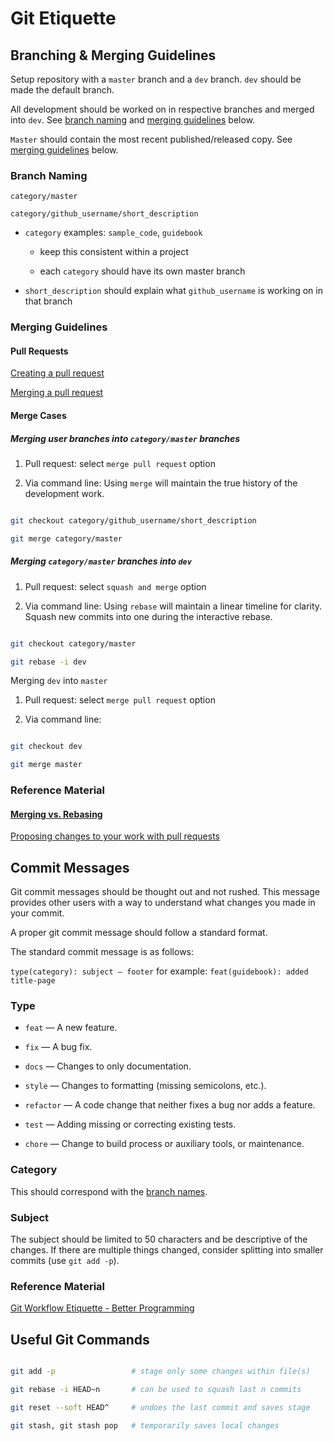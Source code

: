 # Git Etiquette

## Branching & Merging Guidelines

Setup repository with a `master` branch and a `dev` branch. `dev` should be made the default branch.

All development should be worked on in respective branches and merged into `dev`. See [branch naming](#heading=h.mc7j46egek7) and [merging guidelines](#heading=h.r89cnkyci52b) below.

`Master` should contain the most recent published/released copy. See [merging guidelines](#heading=h.r89cnkyci52b) below.

### Branch Naming

`category/master`

`category/github_username/short_description`

* `category` examples: `sample_code`, `guidebook`

    * keep this consistent within a project

    * each `category` should have its own master branch

* `short_description` should explain what `github_username` is working on in that branch

### Merging Guidelines

#### Pull Requests

[Creating a pull request](https://help.github.com/en/github/collaborating-with-issues-and-pull-requests/creating-a-pull-request)

[Merging a pull request](https://help.github.com/en/github/collaborating-with-issues-and-pull-requests/merging-a-pull-request)

#### Merge Cases

##### Merging user branches into `category/master` branches

1. Pull request: select `merge pull request` option

2. Via command line: Using `merge` will maintain the true history of the development work.

```sh

git checkout category/github_username/short_description

git merge category/master

```

##### Merging `category/master` branches into `dev`

1. Pull request: select `squash and merge` option

2. Via command line: Using `rebase` will maintain a linear timeline for clarity. Squash new commits into one during the interactive rebase.

```sh

git checkout category/master

git rebase -i dev

```

Merging `dev` into `master`

1. Pull request: select `merge pull request` option

2. Via command line:

```sh

git checkout dev

git merge master

```

### Reference Material

#### [Merging vs. Rebasing](https://www.atlassian.com/git/tutorials/merging-vs-rebasing)

[Proposing changes to your work with pull requests](https://help.github.com/en/github/collaborating-with-issues-and-pull-requests/proposing-changes-to-your-work-with-pull-requests)

## Commit Messages

Git commit messages should be thought out and not rushed. This message provides other users with a way to understand what changes you made in your commit.

A proper git commit message should follow a standard format.

The standard commit message is as follows:

`type(category): subject — footer` for example: `feat(guidebook): added title-page`

### Type

* `feat` — A new feature.

* `fix` — A bug fix.

* `docs` — Changes to only documentation.

* `style` — Changes to formatting (missing semicolons, etc.).

* `refactor` — A code change that neither fixes a bug nor adds a feature.

* `test` — Adding missing or correcting existing tests.

* `chore` — Change to build process or auxiliary tools, or maintenance.

### Category

This should correspond with the [branch names](#heading=h.mc7j46egek7).

### Subject

The subject should be limited to 50 characters and be descriptive of the changes. If there are multiple things changed, consider splitting into smaller commits (use `git add -p`).

### Reference Material

[Git Workflow Etiquette - Better Programming](https://medium.com/better-programming/git-workflow-etiquette-f22d96b8b0b8)

## Useful Git Commands

```sh

git add -p                 # stage only some changes within file(s)

git rebase -i HEAD~n       # can be used to squash last n commits

git reset --soft HEAD^     # undoes the last commit and saves stage

git stash, git stash pop   # temporarily saves local changes

```

